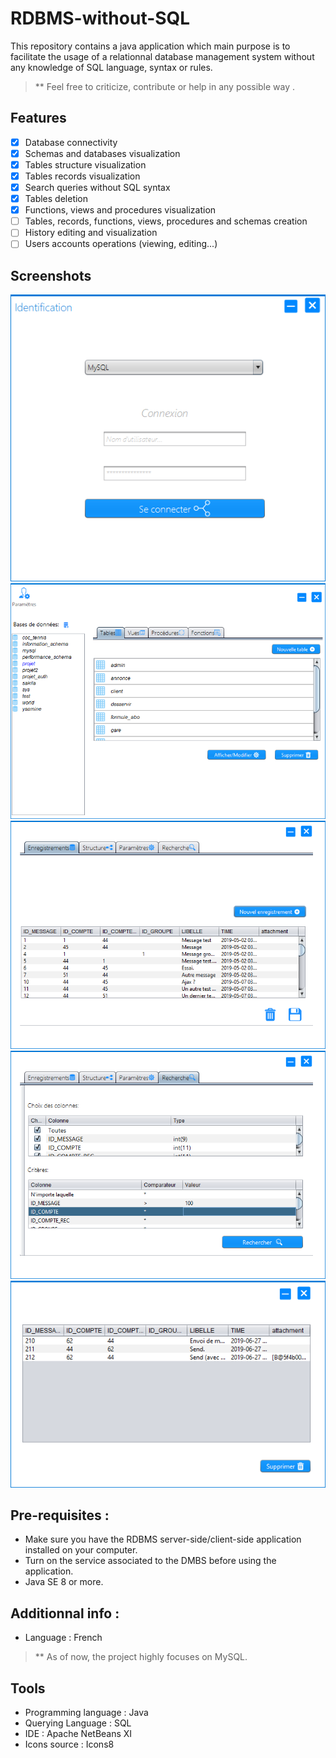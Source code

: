 # RDBMS-without-SQL
This repository contains a java application which main purpose is to facilitate the usage of a relationnal database management system without any knowledge of SQL language, syntax or rules. 
> ** Feel free to criticize, contribute or help in any possible way .


## Features
- [x] Database connectivity
- [x] Schemas and databases visualization
- [x] Tables structure visualization
- [x] Tables records visualization 
- [x] Search queries without SQL syntax 
- [x] Tables deletion
- [x] Functions, views and procedures visualization
- [ ] Tables, records, functions, views, procedures and schemas creation
- [ ] History editing and visualization 
- [ ] Users accounts operations (viewing, editing...)

## Screenshots 
![Connexion (home):](Accueil_connexion.PNG)
![Accueil_Home (home):](https://github.com/Justsecret123/RDBMS-without-SQL/blob/master/Accueil%20_Home.PNG)
![Table (home):](Table.PNG)
![Table_recherche_1 (home):](https://github.com/Justsecret123/RDBMS-without-SQL/blob/master/Table%20_recherche_1.PNG)
![Table_recherche_fin (home):](https://github.com/Justsecret123/RDBMS-without-SQL/blob/master/Table%20_recherche_fin.PNG)

## Pre-requisites :

- Make sure you have the RDBMS server-side/client-side application installed on your computer.
- Turn on the service associated to the DMBS before using the application. 
- Java SE 8 or more.

## Additionnal info : 

- Language : French
> ** As of now, the project highly focuses on MySQL. 


## Tools 
- Programming language : Java
- Querying Language : SQL
- IDE : Apache NetBeans XI
- Icons source : Icons8

